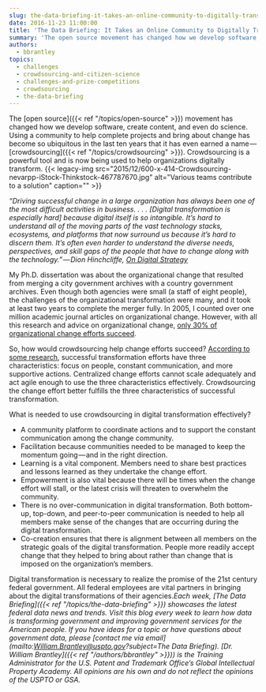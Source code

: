 ```yaml
---
slug: the-data-briefing-it-takes-an-online-community-to-digitally-transform-an-organization
date: 2016-11-23 11:00:00
title: 'The Data Briefing: It Takes an Online Community to Digitally Transform an Organization'
summary: 'The open source movement has changed how we develop software, create content, and even do science. Using a community to help complete projects and bring about change has become so ubiquitous in the last ten years that it has even earned a name &mdash; crowdsourcing. Crowdsourcing is a powerful tool and is now being used to help'
authors:
  - bbrantley
topics:
  - challenges
  - crowdsourcing-and-citizen-science
  - challenges-and-prize-competitions
  - crowdsourcing
  - the-data-briefing
---
```


The [open source]({{< ref "/topics/open-source" >}}) movement has changed how we develop software, create content, and even do science. Using a community to help complete projects and bring about change has become so ubiquitous in the last ten years that it has even earned a name — [crowdsourcing]({{< ref "/topics/crowdsourcing" >}}). Crowdsourcing is a powerful tool and is now being used to help organizations digitally transform. {{< legacy-img src="2015/12/600-x-414-Crowdsourcing-nevarpp-iStock-Thinkstock-467787670.jpg" alt="Various teams contribute to a solution" caption="" >}} 

_“Driving successful change in a large organization has always been one of the most difficult activities in business. . . . [Digital transformation is especially hard] because digital itself is so intangible. It’s hard to understand all of the moving parts of the vast technology stacks, ecosystems, and platforms that now surround us because it’s hard to discern them. It’s often even harder to understand the diverse needs, perspectives, and skill gaps of the people that have to change along with the technology.” — Dion Hinchcliffe,_ [_On Digital Strategy_](https://dionhinchcliffe.com/2016/11/18/using-online-community-for-digital-transformation/)

My Ph.D. dissertation was about the organizational change that resulted from merging a city government archives with a country government archives. Even though both agencies were small (a staff of eight people), the challenges of the organizational transformation were many, and it took at least two years to complete the merger fully. In 2005, I counted over one million academic journal articles on organizational change. However, with all this research and advice on organizational change, [only 30% of organizational change efforts succeed](http://www.gallup.com/businessjournal/162707/change-initiatives-fail-don.aspx).

So, how would crowdsourcing help change efforts succeed? [According to some research](http://www.mckinsey.com/business-functions/organization/our-insights/how-to-beat-the-transformation-odds), successful transformation efforts have three characteristics: focus on people, constant communication, and more supportive actions. Centralized change efforts cannot scale adequately and act agile enough to use the three characteristics effectively. Crowdsourcing the change effort better fulfills the three characteristics of successful transformation.

What is needed to use crowdsourcing in digital transformation effectively?

<ul class="ul1">
  <li>
    A community platform to coordinate actions and to support the constant communication among the change community.
  </li>
  <li>
    Facilitation because communities needed to be managed to keep the momentum going — and in the right direction.
  </li>
  <li>
    Learning is a vital component. Members need to share best practices and lessons learned as they undertake the change effort.
  </li>
  <li>
    Empowerment is also vital because there will be times when the change effort will stall, or the latest crisis will threaten to overwhelm the community.
  </li>
  <li>
    There is no over-communication in digital transformation. Both bottom-up, top-down, and peer-to-peer communication is needed to help all members make sense of the changes that are occurring during the digital transformation.
  </li>
  <li>
    Co-creation ensures that there is alignment between all members on the strategic goals of the digital transformation. People more readily accept change that they helped to bring about rather than change that is imposed on the organization’s members.
  </li>
</ul>

Digital transformation is necessary to realize the promise of the 21st century federal government. All federal employees are vital partners in bringing about the digital transformations of their agencies._Each week, [The Data Briefing]({{< ref "/topics/the-data-briefing" >}}) showcases the latest federal data news and trends. Visit this blog every week to learn how data is transforming government and improving government services for the American people. If you have ideas for a topic or have questions about government data, please [contact me via email](mailto:William.Brantley@uspto.gov?subject=The Data Briefing)._
_[Dr. William Brantley]({{< ref "/authors/bbrantley" >}})) is the Training Administrator for the U.S. Patent and Trademark Office’s Global Intellectual Property Academy. All opinions are his own and do not reflect the opinions of the USPTO or GSA._